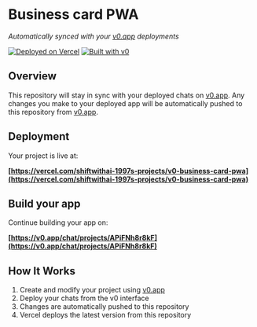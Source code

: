 # Business card PWA

*Automatically synced with your [v0.app](https://v0.app) deployments*

[![Deployed on Vercel](https://img.shields.io/badge/Deployed%20on-Vercel-black?style=for-the-badge&logo=vercel)](https://vercel.com/shiftwithai-1997s-projects/v0-business-card-pwa)
[![Built with v0](https://img.shields.io/badge/Built%20with-v0.app-black?style=for-the-badge)](https://v0.app/chat/projects/APiFNh8r8kF)

## Overview

This repository will stay in sync with your deployed chats on [v0.app](https://v0.app).
Any changes you make to your deployed app will be automatically pushed to this repository from [v0.app](https://v0.app).

## Deployment

Your project is live at:

**[https://vercel.com/shiftwithai-1997s-projects/v0-business-card-pwa](https://vercel.com/shiftwithai-1997s-projects/v0-business-card-pwa)**

## Build your app

Continue building your app on:

**[https://v0.app/chat/projects/APiFNh8r8kF](https://v0.app/chat/projects/APiFNh8r8kF)**

## How It Works

1. Create and modify your project using [v0.app](https://v0.app)
2. Deploy your chats from the v0 interface
3. Changes are automatically pushed to this repository
4. Vercel deploys the latest version from this repository